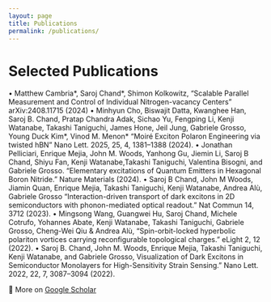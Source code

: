 ```yaml
---
layout: page
title: Publications
permalink: /publications/
---
```



# Selected Publications

•	Matthew Cambria*, Saroj Chand*, Shimon Kolkowitz, “Scalable Parallel Measurement and Control of Individual Nitrogen-vacancy Centers” arXiv:2408.11715 (2024)
•	Minhyun Cho, Biswajit Datta, Kwanghee Han, Saroj B. Chand, Pratap Chandra Adak, Sichao Yu, Fengping Li, Kenji Watanabe, Takashi Taniguchi, James Hone, Jeil Jung, Gabriele Grosso, Young Duck Kim*, Vinod M. Menon* “Moiré Exciton Polaron Engineering via twisted hBN” Nano Lett. 2025, 25, 4, 1381–1388 (2024).
•	Jonathan Pelliciari, Enrique Mejia, John M. Woods, Yanhong Gu, Jiemin Li, Saroj B Chand, Shiyu Fan, Kenji Watanabe,Takashi Taniguchi, Valentina Bisogni, and Gabriele Grosso. “Elementary excitations of Quantum Emitters in Hexagonal Boron Nitride.”  Nature Materials (2024).
•	Saroj B Chand, John M Woods, Jiamin Quan, Enrique Mejia, Takashi Taniguchi, Kenji Watanabe, Andrea Alù, Gabriele Grosso “Interaction-driven transport of dark excitons in 2D semiconductors with phonon-mediated optical readout.” Nat Commun 14, 3712 (2023).
•	Mingsong Wang, Guangwei Hu, Saroj Chand, Michele Cotrufo, Yohannes Abate, Kenji Watanabe, Takashi Taniguchi, Gabriele Grosso, Cheng-Wei Qiu & Andrea Alù, “Spin-orbit-locked hyperbolic polariton vortices carrying reconfigurable topological charges.” eLight 2, 12 (2022).
•	Saroj B. Chand, John M. Woods, Enrique Mejia, Takashi Taniguchi, Kenji Watanabe, and Gabriele Grosso, Visualization of Dark Excitons in Semiconductor Monolayers for High-Sensitivity Strain Sensing.” Nano Lett. 2022, 22, 7, 3087–3094 (2022).


📘 More on [Google Scholar](https://scholar.google.com/citations?user=jVg0RxEAAAAJ&hl=en)

